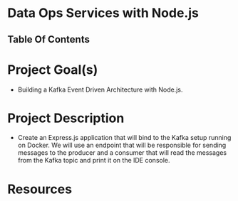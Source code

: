 # Data Ops Services with Node.js

## Table Of Contents

# Project Goal(s)

- Building a Kafka Event Driven Architecture with Node.js.

# Project Description

- Create an Express.js application that will bind to the Kafka setup running on Docker. We will use an endpoint that will be responsible for sending messages to the producer and a consumer that will read the messages from the Kafka topic and print it on the IDE console.

# Resources
